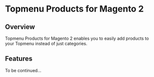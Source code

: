 # Topmenu Products for Magento 2

## Overview

Topmenu Products for Magento 2 enables you to easily add products to your Topmenu instead of just categories.

## Features

To be continued...